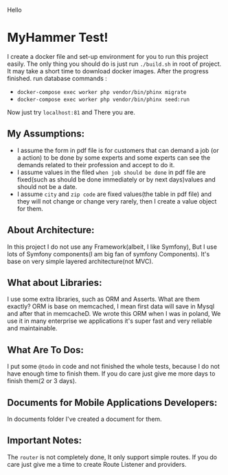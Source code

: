 Hello

MyHammer Test!
===

I create a docker file and set-up environment for you to run this project easily.
The only thing you should do is just run `./build.sh` in root of project.
It may take a short time to download docker images.
After the progress finished. run database commands :
  - `docker-compose exec worker php vendor/bin/phinx migrate`
  - `docker-compose exec worker php vendor/bin/phinx seed:run`
 
Now just try `localhost:81` and There you are. 

My Assumptions:
---
- I assume the form in pdf file is for customers that can demand a job (or a action) to be done by some experts and some experts can see the demands related to their profession and accept to do it.
- I assume values in the filed `when job should be done` in pdf file are fixed(such as should be done immediately or by next days)values and should not be a date. 
- I assume `city` and `zip code` are fixed values(the table in pdf file) and they will not change or change very rarely, then I create a value object for them.

About Architecture:
---
In this project I do not use any Framework(albeit, I like Symfony), But I use lots of Symfony components(I am big fan of symfony Components).
It's base on very simple layered architecture(not MVC).

What about Libraries:
---
I use some extra libraries, such as ORM and Asserts.
What are them exactly? ORM is base on memcached, I mean first data will save in Mysql and after that in memcacheD.
We wrote this ORM when I was in poland, We use it in many enterprise we applications it's super fast and very reliable and maintainable.

What Are To Dos:
--
I put some `@todo` in code and not finished the whole tests, because I do not have enough time to finish them. If you do care just give me more days to finish them(2 or 3 days).

Documents for Mobile Applications Developers:
--
In documents folder I've created a document for them.
 
Important Notes:
---
The `router` is not completely done, It only support simple routes.
 If you do care just give me a time to create Route Listener and providers. 